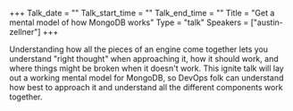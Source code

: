 +++
Talk_date = ""
Talk_start_time = ""
Talk_end_time = ""
Title = "Get a mental model of how MongoDB works"
Type = "talk"
Speakers = ["austin-zellner"]
+++

Understanding how all the pieces of an engine come together lets you
understand "right thought" when approaching it, how it should work, and
where things might be broken when it doesn't work.  This ignite talk
will lay out a working mental model for MongoDB, so DevOps folk can
understand how best to approach it and understand all the different
components work together.
